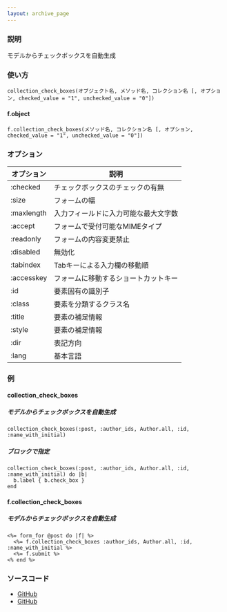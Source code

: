 ```yaml
---
layout: archive_page
---
```

### 説明
モデルからチェックボックスを自動生成

### 使い方
    collection_check_boxes(オブジェクト名, メソッド名, コレクション名 [, オプション, checked_value = "1", unchecked_value = "0"])

#### f.object
    f.collection_check_boxes(メソッド名, コレクション名 [, オプション, checked_value = "1", unchecked_value = "0"])

### オプション

オプション      | 説明
---------- | ------------------
:checked   | チェックボックスのチェックの有無
:size      | フォームの幅
:maxlength | 入力フィールドに入力可能な最大文字数
:accept    | フォームで受付可能なMIMEタイプ
:readonly  | フォームの内容変更禁止
:disabled  | 無効化
:tabindex  | Tabキーによる入力欄の移動順
:accesskey | フォームに移動するショートカットキー
:id        | 要素固有の識別子
:class     | 要素を分類するクラス名
:title     | 要素の補足情報
:style     | 要素の補足情報
:dir       | 表記方向
:lang      | 基本言語

### 例
#### collection_check_boxes
##### モデルからチェックボックスを自動生成
    collection_check_boxes(:post, :author_ids, Author.all, :id, :name_with_initial)

##### ブロックで指定
    collection_check_boxes(:post, :author_ids, Author.all, :id, :name_with_initial) do |b|
      b.label { b.check_box }
    end

#### f.collection_check_boxes
##### モデルからチェックボックスを自動生成
    <%= form_for @post do |f| %>
      <%= f.collection_check_boxes :author_ids, Author.all, :id, :name_with_initial %>
      <%= f.submit %>
    <% end %>

### ソースコード
* [GitHub](https://github.com/rails/rails/blob/ac30e389ecfa0e26e3d44c1eda8488ddf63b3ecc/actionview/lib/action_view/helpers/form_options_helper.rb#L756)
* [GitHub](https://github.com/rails/rails/blob/ac30e389ecfa0e26e3d44c1eda8488ddf63b3ecc/actionview/lib/action_view/helpers/form_options_helper.rb#L870)